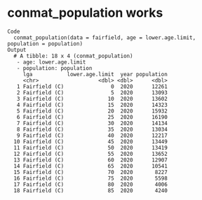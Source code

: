 # conmat_population works

    Code
      conmat_population(data = fairfield, age = lower.age.limit, population = population)
    Output
      # A tibble: 18 x 4 (conmat_population)
       - age: lower.age.limit
       - population: population
         lga           lower.age.limit  year population
         <chr>                   <dbl> <dbl>      <dbl>
       1 Fairfield (C)               0  2020      12261
       2 Fairfield (C)               5  2020      13093
       3 Fairfield (C)              10  2020      13602
       4 Fairfield (C)              15  2020      14323
       5 Fairfield (C)              20  2020      15932
       6 Fairfield (C)              25  2020      16190
       7 Fairfield (C)              30  2020      14134
       8 Fairfield (C)              35  2020      13034
       9 Fairfield (C)              40  2020      12217
      10 Fairfield (C)              45  2020      13449
      11 Fairfield (C)              50  2020      13419
      12 Fairfield (C)              55  2020      13652
      13 Fairfield (C)              60  2020      12907
      14 Fairfield (C)              65  2020      10541
      15 Fairfield (C)              70  2020       8227
      16 Fairfield (C)              75  2020       5598
      17 Fairfield (C)              80  2020       4006
      18 Fairfield (C)              85  2020       4240


